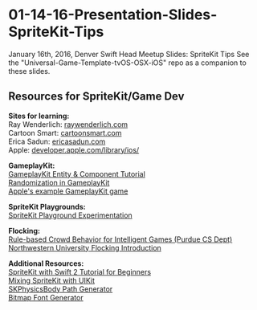 # 01-14-16-Presentation-Slides-SpriteKit-Tips
January 16th, 2016, Denver Swift Head Meetup Slides: SpriteKit Tips
See the "Universal-Game-Template-tvOS-OSX-iOS" repo as a companion to these slides.

##  Resources for SpriteKit/Game Dev
  
**Sites for learning:**  
Ray Wenderlich: [raywenderlich.com](http://raywenderlich.com)   
Cartoon Smart: [cartoonsmart.com](http://cartoonsmart.com)  
Erica Sadun: [ericasadun.com](http://ericasadun.com)  
Apple: [developer.apple.com/library/ios/](http://developer.apple.com/library/ios/)

**GameplayKit:**  
[GameplayKit Entity & Component Tutorial](http://www.raywenderlich.com/119959/gameplaykit-tutorial-entity-component-system-agents-goals-behaviors)  
[Randomization in GameplayKit](http://ericasadun.com/2015/06/30/going-random-in-the-age-of-gameplaykit/)  
[Apple's example GameplayKit game](
https://developer.apple.com/library/ios/samplecode/DemoBots/Introduction/Intro.html)

**SpriteKit Playgrounds:**  
[SpriteKit Playground Experimentation](http://ericasadun.com/2015/04/22/swift-simple-spritekit-experimentation/)

**Flocking:**  
[Rule-based Crowd Behavior for Intelligent Games (Purdue CS Dept)](https://www.cs.purdue.edu/homes/cmh/distribution/PapersChron/3896a410.pdf)  
[Northwestern University Flocking Introduction](http://ccl.northwestern.edu/netlogo/models/Flocking)

**Additional Resources:**  
[SpriteKit with Swift 2 Tutorial for Beginners](http://www.raywenderlich.com/119815/sprite-kit-swift-2-tutorial-for-beginners)  
[Mixing SpriteKit with UIKit](https://littlebitesofcocoa.com/8-mixing-spritekit-into-uikit)  
[SKPhysicsBody Path Generator](http://www.radicalphase.com/pathgen/)  
[Bitmap Font Generator](https://71squared.com/glyphdesigner)
